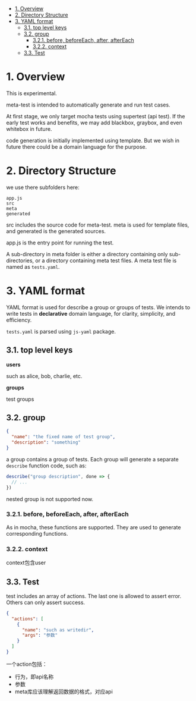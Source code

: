 
<!-- TOC -->

- [1. Overview](#1-overview)
- [2. Directory Structure](#2-directory-structure)
- [3. YAML format](#3-yaml-format)
  - [3.1. top level keys](#31-top-level-keys)
  - [3.2. group](#32-group)
    - [3.2.1. before, beforeEach, after, afterEach](#321-before-beforeeach-after-aftereach)
    - [3.2.2. context](#322-context)
  - [3.3. Test](#33-test)

<!-- /TOC -->

# 1. Overview

This is experimental.

meta-test is intended to automatically generate and run test cases. 

At first stage, we only target mocha tests using supertest (api test). If the early test works and benefits, we may add blackbox, graybox, and even whitebox in future.

code generation is initially implemented using template. But we wish in future there could be a domain language for the purpose.

# 2. Directory Structure

we use there subfolders here:

```
app.js
src
meta
generated
```

src includes the source code for meta-test. meta is used for template files, and generated is the generated sources.

app.js is the entry point for running the test.

A sub-directory in meta folder is either a directory containing only sub-directories, or a directory containing meta test files. A meta test file is named as `tests.yaml`.

# 3. YAML format

YAML format is used for describe a group or groups of tests. We intends to write tests in **declarative** domain language, for clarity, simplicity, and efficiency.

`tests.yaml` is parsed using `js-yaml` package.

## 3.1. top level keys

**users**

such as alice, bob, charlie, etc. 

**groups**

test groups

## 3.2. group

```json
{
  "name": "the fixed name of test group",
  "description": "something"
}
```

a group contains a group of tests. Each group will generate a separate `describe` function code, such as:

```js
describe("group description", done => {
  // ...
})
```

nested group is not supported now.

### 3.2.1. before, beforeEach, after, afterEach

As in mocha, these functions are supported. They are used to generate corresponding functions.

### 3.2.2. context

context包含user

## 3.3. Test

test includes an array of actions. The last one is allowed to assert error. Others can only assert success.

```json
{
  "actions": [
    {
      "name": "such as writedir",
      "args": "参数"
    }
  ]
}
```

一个action包括：

- 行为，即api名称
- 参数
- meta库应该理解返回数据的格式，对应api







